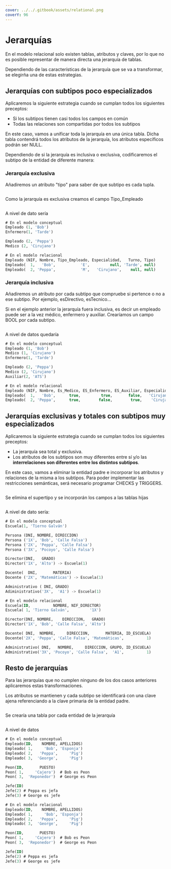 ```yaml
---
cover: ../../.gitbook/assets/relational.png
coverY: 96
---
```


# Jerarquías

En el modelo relacional solo existen tablas, atributos y claves, por lo que no es posible representar de manera directa una jerarquía de tablas.

Dependiendo de las características de la jerarquía que se va a transformar, se elegirña una de estas estrategias.

## Jerarquías con subtipos poco especializados

Aplicaremos la siguiente estrategia cuando se cumplan todos los siguientes preceptos:

* Si los subtipos tienen casi todos los campos en común&#x20;
* Todas las relaciones son compartidas por todos los subtipos&#x20;

En este caso, vamos a unificar toda la jerarquía en una única tabla. Dicha tabla contendrá todos los atributos de la jerarquía, los atributos específicos podrán ser NULL.

Dependiendo de si la jerarquía es inclusiva o exclusiva, codificaremos el subtipo de la entidad de diferente manera:

### Jerarquía exclusiva

Añadiremos un atributo "tipo" para saber de que subtipo es cada tupla.

<figure><img src="../../.gitbook/assets/image (97).png" alt=""><figcaption></figcaption></figure>

Como la jerarquía es exclusiva creamos el campo Tipo\_Empleado

<figure><img src="../../.gitbook/assets/image (120).png" alt=""><figcaption></figcaption></figure>

A nivel de dato sería



```sql
# En el modelo conceptual
Empleado (1, 'Bob')
Enfermero(1, 'Tarde')

Empleado (2, 'Peppa')
Medico (2, 'Cirujano')

# En el modelo relacional
Empleado (NIF, Nombre, Tipo_Empleado, Especialidad,   Turno, Tipo)
Empleado(  1,   'Bob',           'E',         null, 'Tarde', null)
Empleado(  2, 'Peppa',           'M',   'Cirujano',    null, null)
```

### Jerarquía inclusiva

Añadiremos un atributo por cada subtipo que compruebe si pertence o no a ese subtipo. Por ejemplo, esDirectivo, esTecnico...

Si en el ejemplo anterior la jerarquía fuera inclusiva, es decir un empleado puede ser a la vez médico, enfermero y auxiliar. Crearíamos un campo BOOL por cada subtipo.

<figure><img src="../../.gitbook/assets/image (119).png" alt=""><figcaption></figcaption></figure>

A nivel de datos quedaría



```sql
# En el modelo conceptual
Empleado (1, 'Bob')
Medico (1, 'Cirujano')
Enfermero(1, 'Tarde')

Empleado (2, 'Peppa')
Medico (2, 'Cirujano')
Auxiliar(2, 'ATS')

# En el modelo relacional
Empleado (NIF, Nombre, Es_Medico, ES_Enfermero, ES_Auxiliar, Especialidad,   Turno,  Tipo)
Empleado(  1,   'Bob',      true,         true,       false,   'Cirujano', 'Tarde',  null)
Empleado(  2, 'Peppa',      true,        false,        true,    'Cirujano',   null,  'ATS')
```

## Jerarquías exclusivas y totales con subtipos muy especializados

Aplicaremos la siguiente estrategia cuando se cumplan todos los siguientes preceptos:

* La jerarquía sea total y exclusiva.
* Los atributos de los subtipos son muy diferentes entre sí y/o las **interrelaciones son diferentes entre los distintos subtipos**.

En este caso, vamos a eliminar la entidad padre e incorporar los atributos y relaciones de la misma  a los subtipos. Para poder implementar las restricciones semánticas, será necesario programar CHECKS y TRIGGERS.

<figure><img src="../../.gitbook/assets/image (128).png" alt=""><figcaption></figcaption></figure>

Se elimina el supertipo y se incorporán los campos a las tablas hijas

<figure><img src="../../.gitbook/assets/image (102).png" alt=""><figcaption></figcaption></figure>

A nivel de dato sería:



```sql
# En el modelo conceptual
Escuela(1, 'Tierno Galván')

Persona (DNI, NOMBRE, DIRECCION)
Persona ('1X', 'Bob', 'Calle Falsa')
Persona ('2X', 'Peppa', 'Calle Falsa')
Persona ('3X', 'Pocoyo', 'Calle Falsa')

Director(DNI,   GRADO)
Director('1X', 'Alto') -> Escuela(1)

Docente(  DNI,       MATERIA)
Docente ('2X', 'Matemáticas') -> Escuela(1)

Administrativo ( DNI, GRADO)
Adiministrativo('3X',  'A1') -> Escuela(1)

# En el modelo relacional
Escuela(ID,          NOMBRE, NIF_DIRECTOR)
Escuela( 1, 'Tierno Galván',         '1X')

Director(DNI, NOMBRE,    DIRECCION,   GRADO)
Director('1X', 'Bob', 'Calle Falsa', 'Alto')  

Docente( DNI,  NOMBRE,     DIRECCION,       MATERIA, ID_ESCUELA)
Docente('2X', 'Peppa', 'Calle Falsa', 'Matemáticas',          1)  

Administrativo( DNI,   NOMBRE,     DIRECCION, GRUPO, ID_ESCUELA)
Administrativo('3X', 'Pocoyo', 'Calle Falsa',  'A1',          1)  
```

## Resto de jerarquías

Para las jerarquías que no cumplen ninguno de los dos casos anteriores aplicaremos estas transformaciones.

Los atributos se mantienen y cada subtipo se identificará con una clave ajena referenciando a la clave primaria de la entidad padre.

<figure><img src="../../.gitbook/assets/image (96).png" alt=""><figcaption></figcaption></figure>

Se crearía una tabla por cada entidad de la jerarquía

<figure><img src="../../.gitbook/assets/image (103).png" alt=""><figcaption></figcaption></figure>

A nivel de datos



```sql
# En el modelo conceptual
Empleado(ID,    NOMBRE, APELLIDOS)
Empleado( 1,     'Bob', 'Esponja')
Empleado( 2,   'Peppa',     'Pig')
Empleado( 3,  'George',     'Pig')

Peon(ID,       PUESTO)
Peon( 1,     'Cajero')  # Bob es Peon
Peon( 3,  'Reponedor')  # George es Peon

Jefe(ID)
Jefe(2) # Peppa es jefa
Jefe(3) # George es jefe

# En el modelo relacional
Empleado(ID,    NOMBRE, APELLIDOS)
Empleado( 1,     'Bob', 'Esponja')
Empleado( 2,   'Peppa',     'Pig')
Empleado( 3,  'George',     'Pig')

Peon(ID,       PUESTO)
Peon( 1,     'Cajero')  # Bob es Peon
Peon( 3,  'Reponedor')  # George es Peon

Jefe(ID)
Jefe(2) # Peppa es jefa
Jefe(3) # George es jefe
```

